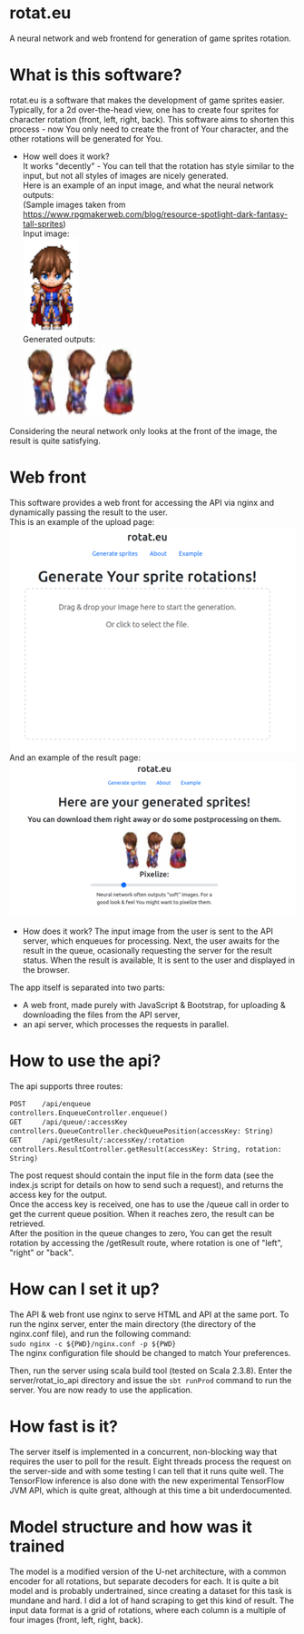 # rotat.eu
A neural network and web frontend for generation of game sprites rotation.


# What is this software?
rotat.eu is a software that makes the development of game sprites easier. Typically, for a 2d over-the-head view, 
one has to create four sprites for character rotation (front, left, right, back). This software aims to shorten this process - 
now You only need to create the front of Your character, and the other rotations will be generated for You.

* How well does it work?  
It works "decently" - You can tell that the rotation has style similar to the input, but not all styles of images
are nicely generated.  
Here is an example of an input image, and what the neural network outputs:  
(Sample images taken from https://www.rpgmakerweb.com/blog/resource-spotlight-dark-fantasy-tall-sprites)  
Input image:  
![Example input image](sample.png)  
Generated outputs:  
![Example output](sample_output_left.png) ![Example output](sample_output_right.png) ![Example output](sample_output_back.png)

Considering the neural network only looks at the front of the image, the result is quite satisfying.

# Web front
This software provides a web front for accessing the API via nginx and dynamically passing the result to the user.  
This is an example of the upload page:  
![Example upload page](sample_page.png)  
And an example of the result page:  
![Example result page](sample_result.png)


* How does it work?
The input image from the user is sent to the API server, which enqueues for processing. Next, the user awaits for the result in the queue,
ocasionally requesting the server for the result status. When the result is available, It is sent to the user and displayed in the browser.

The app itself is separated into two parts:  
   * A web front, made purely with JavaScript & Bootstrap, for uploading & downloading the files from the API server,  
   * an api server, which processes the requests in parallel.
   
# How to use the api?
The api supports three routes:  
```
POST    /api/enqueue                            controllers.EnqueueController.enqueue()
GET     /api/queue/:accessKey                   controllers.QueueController.checkQueuePosition(accessKey: String)
GET     /api/getResult/:accessKey/:rotation     controllers.ResultController.getResult(accessKey: String, rotation: String)
```

The post request should contain the input file in the form data (see the index.js script for details on how to send such a request),
and returns the access key for the output.  
Once the access key is received, one has to use the /queue call in order to get the current queue position. When it reaches zero, 
the result can be retrieved.   
After the position in the queue changes to zero, You can get the result rotation by accessing the /getResult route, where rotation is one of "left", "right" or "back".
   
# How can I set it up?
The API & web front use nginx to serve HTML and API at the same port. To run the nginx server, enter the main directory (the directory of the nginx.conf file), and run the
following command:  
```sudo nginx -c ${PWD}/nginx.conf -p ${PWD}```  
The nginx configuration file should be changed to match Your preferences.

Then, run the server using scala build tool (tested on Scala 2.3.8).  Enter the server/rotat_io_api directory and issue the ```sbt runProd``` command to run the server.
You are now ready to use the application.


# How fast is it?
The server itself is implemented in a concurrent, non-blocking way that requires the user to poll for the result. Eight threads process the request on the server-side and with some 
testing I can tell that it runs quite well. The TensorFlow inference is also done with the new experimental TensorFlow JVM API, which is quite great, although at this time a bit underdocumented.


# Model structure and how was it trained
The model is a modified version of the U-net architecture, with a common encoder for all rotations, but separate decoders for each. It is quite a bit model and is probably
undertrained, since creating a dataset for this task is mundane and hard. I did a lot of hand scraping to get this kind of result. The input data format is a grid of rotations,
where each column is a multiple of four images (front, left, right, back).

